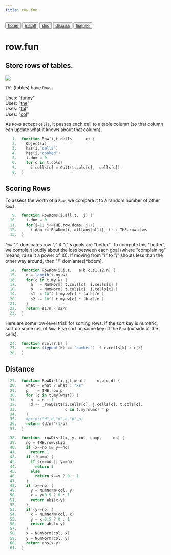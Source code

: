 ```yaml
---
title: row.fun
---
```


<button class="button button1"><a href="/fun/index">home</a></button>   <button class="button button2"><a href="/fun/INSTALL">install</a></button>   <button class="button button1"><a href="/fun/ABOUT">doc</a></button>   <button class="button button2"><a href="http://github.com/timm/fun/issues">discuss</a></button>    <button class="button button1"><a href="/fun/LICENSE">license</a></button> <br>



# row.fun


## Store rows of tables.

<img src="http://yuml.me/diagram/plain;dir:lr/class/[Tbl]++-1..*[Row|cells;cooked;dom = 0],[Row]-uses-[Col||Col1()]">

`Tbl` (tables) have `Row`s.

Uses:  "[funny](funny)"<br>
Uses:  "[the](the)"<br>
Uses:  "[tbl](tbl)"<br>
Uses:  "[col](col)"<br>

As `Row`s accept `cells`, it passes each cell to a table column
(so that column can update what it knows about that column).

```awk
   1.  function Row(i,t,cells,     c) {
   2.    Object(i)
   3.    has(i,"cells")
   4.    has(i,"cooked")
   5.    i.dom = 0
   6.    for(c in t.cols) 
   7.      i.cells[c] = Col1(t.cols[c],  cells[c]) 
   8.  }
```

## Scoring Rows

To assess the worth of a `Row`, we compare it to a random number
of other `Row`s.

```awk
   9.  function RowDoms(i,all,t,  j) {
  10.    i.dom = 0
  11.    for(j=1; j<=THE.row.doms; j++)
  12.      i.dom += RowDom(i, all[any(all)], t) / THE.row.doms
  13.  }
```

`Row` "_i_" dominates row "_j_"  if "_i_"'s  goals are "better".
To compute this "better", we complain loudly about   the loss between
each goal (where "complaining" means, raise it a power of 10).  If
moving from "_i"_ to "_j_" shouts less than the other way around,
then "_i_" domiantes[^bdom].

```awk
  14.  function RowDom(i,j,t,   a,b,c,s1,s2,n) {
  15.    n = length(t.my.w)
  16.    for(c in t.my.w) {
  17.      a   = NumNorm( t.cols[c], i.cells[c] )
  18.      b   = NumNorm( t.cols[c], j.cells[c] )
  19.      s1 -= 10^( t.my.w[c] * (a-b)/n )
  20.      s2 -= 10^( t.my.w[c] * (b-a)/n )
  21.    }
  22.    return s1/n < s2/n
  23.  }
```

Here are some low-level trisk for sorting rows.  If the sort key
is numeric, sort on some cell of `Row`.  Else sort on some key of
the `Row` (outside of the cells).

```awk
  24.  function rcol(r,k) {
  25.    return (typeof(k) == "number")  ? r.cells[k] : r[k]
  26.  }
```

## Distance

```awk
  27.  function RowDist(i,j,t,what,     n,p,c,d) {
  28.    what = what ? what : "xs"
  29.    p    = THE.row.p
  30.    for (c in t.my[what]) {
  31.      n  = n + 1 
  32.      d += _rowDist1(i.cells[c], j.cells[c], t.cols[c],
  33.                     c in t.my.nums) ^ p
  34.    }
  35.    #print("d",d,"n",n,"p",p)
  36.    return (d/n)^(1/p)
  37.  }
```

```awk
  38.  function _rowDist1(x, y, col, nump,     no) {
  39.    no = THE.row.skip
  40.    if (x==no && y==no)   
  41.      return 1
  42.    if (!nump) {
  43.      if (x==no || y==no) 
  44.        return 1 
  45.      else 
  46.        return x==y ? 0 : 1 
  47.    }
  48.    if (x==no) {
  49.      y = NumNorm(col, y)
  50.      x = y>0.5 ? 0 : 1
  51.      return abs(x-y)
  52.    } 
  53.    if (y==no) {
  54.      x = NumNorm(col, x)
  55.      y = x>0.5 ? 0 : 1
  56.      return abs(x-y)
  57.    } 
  58.    x = NumNorm(col, x)
  59.    y = NumNorm(col, y) 
  60.    return abs(x-y)
  61.  }
```
